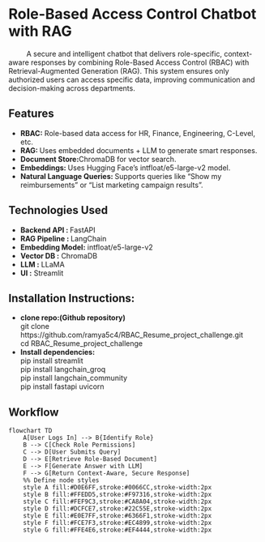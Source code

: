 <h1> Role-Based Access Control Chatbot with RAG </h1>

<div>
  <p>&nbsp&nbsp&nbsp&nbsp&nbsp&nbsp&nbsp&nbsp A secure and intelligent chatbot that delivers role-specific, context-aware responses by combining Role-Based Access Control (RBAC) with Retrieval-Augmented Generation (RAG). This system ensures only authorized users can access specific data, improving communication and decision-making across departments.</p></div>

<h2>Features</h2>
<ul>
  <li><b>RBAC:</b> Role-based data access for HR, Finance, Engineering, C-Level, etc.</li>
  <li><b>RAG: </b> Uses embedded documents + LLM to generate smart responses.</li>
  <li><b>Document Store:</b>ChromaDB for vector search.</li>
  <li><b> Embeddings: </b> Uses Hugging Face’s intfloat/e5-large-v2 model.</li>
  <li><b>Natural Language Queries: </b> Supports queries like “Show my reimbursements” or “List marketing campaign results”.</li>
</ul>
<h2> Technologies Used</h2>
 <ul>
 <li><b>Backend API : </b> FastAPI</li>
 <li><b>	RAG Pipeline : </b> LangChain</li>
 <li><b>Embedding Model:</b> intfloat/e5-large-v2</li>
 <li><b>Vector DB  :</b> ChromaDB </li>
 <li><b>LLM	:</b> LLaMA</li>
 <li><b>UI  :</b> Streamlit</li>                                   
 </ul>

  <h2>Installation Instructions:</h2>
    <ul>
    <li><b>clone repo:(Github repository)</b></li>
       git clone https://github.com/ramya5c4/RBAC_Resume_project_challenge.git</br>
             cd RBAC_Resume_project_challenge
    <li><b>Install dependencies:</b></li>
        pip install streamlit</br>
        pip install langchain_groq</br>
        pip install langchain_community</br>
        pip install fastapi uvicorn
    </ul> 
<h2> Workflow</h2>

```mermaid
flowchart TD
    A[User Logs In] --> B{Identify Role}
    B --> C[Check Role Permissions]
    C --> D[User Submits Query]
    D --> E[Retrieve Role-Based Document]
    E --> F[Generate Answer with LLM]
    F --> G[Return Context-Aware, Secure Response]
    %% Define node styles
    style A fill:#D0E6FF,stroke:#0066CC,stroke-width:2px
    style B fill:#FFEDD5,stroke:#F97316,stroke-width:2px
    style C fill:#FEF9C3,stroke:#CA8A04,stroke-width:2px
    style D fill:#DCFCE7,stroke:#22C55E,stroke-width:2px
    style E fill:#E0E7FF,stroke:#6366F1,stroke-width:2px
    style F fill:#FCE7F3,stroke:#EC4899,stroke-width:2px
    style G fill:#FFE4E6,stroke:#EF4444,stroke-width:2px






